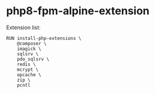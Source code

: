 # php8-fpm-alpine-extension

Extension list:

```
RUN install-php-extensions \
    @composer \
    imagick \
    sqlsrv \
    pdo_sqlsrv \
    redis \
    mcrypt \
    opcache \
    zip \
    pcntl
```
